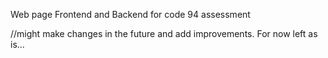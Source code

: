 Web page Frontend and Backend for code 94 assessment

//might make changes in the future and add improvements. For now left as is...

